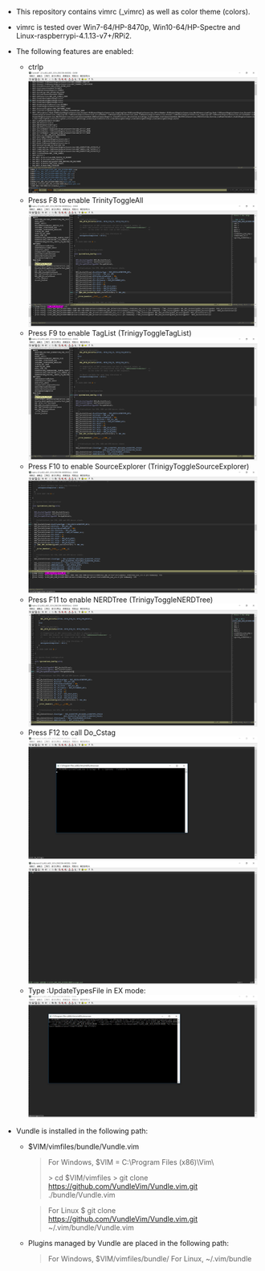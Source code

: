 - This repository contains vimrc (_vimrc) as well as color theme (colors\).

- vimrc is tested over Win7-64/HP-8470p, Win10-64/HP-Spectre and Linux-raspberrypi-4.1.13-v7+/RPi2. 

- The following features are enabled:

	- ctrlp
		![](ForREADME/ctrlp.png)
    - Press F8 to enable TrinityToggleAll
        ![](ForREADME/F8.png)
    - Press F9 to enable TagList (TrinigyToggleTagList)
        ![](ForREADME/F9.png) 
    - Press F10 to enable SourceExplorer (TrinigyToggleSourceExplorer)
        ![](ForREADME/F10.png)
    - Press F11 to enable NERDTree (TrinigyToggleNERDTree)
        ![](ForREADME/F11.png)
    - Press F12 to call Do_Cstag
        ![](ForREADME/F12-1.png)
        ![](ForREADME/F12-2.png)
    - Type :UpdateTypesFile in EX mode:
        ![](ForREADME/UpdateTypesFile-2.png)

- Vundle is installed in the following path:
	- $VIM/vimfiles/bundle/Vundle.vim

		> For Windows, $VIM = C:\Program Files (x86)\Vim\
		> 
		> \> cd $VIM/vimfiles
        > \> git clone https://github.com/VundleVim/Vundle.vim.git ./bundle/Vundle.vim

		> For Linux
		> $ git clone https://github.com/VundleVim/Vundle.vim.git ~/.vim/bundle/Vundle.vim

	- Plugins managed by Vundle are placed in the following path:
		> For Windows, $VIM/vimfiles/bundle/
		> For Linux, ~/.vim/bundle